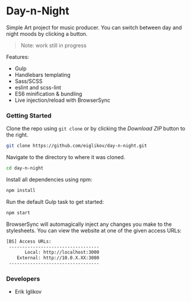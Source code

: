 # Day-n-Night
Simple Art project for music producer. You can switch between day and night moods by clicking a button.
> Note: work still in progress

Features:
* Gulp
* Handlebars templating
* Sass/SCSS
* eslint and scss-lint
* ES6 minification & bundling
* Live injection/reload with BrowserSync 

### Getting Started

Clone the repo using `git clone` or by clicking the *Download ZIP* button to the right.

```sh
git clone https://github.com/eiglikov/day-n-night.git
```

Navigate to the directory to where it was cloned.

```sh
cd day-n-night
```

Install all dependencies using npm:

```sh
npm install
```

Run the default Gulp task to get started:

```sh
npm start
```

BrowserSync will automagically inject any changes you make to the stylesheets. You can view the website at one of the given access URLs:

```sh
[BS] Access URLs:
 ----------------------------------
       Local: http://localhost:3000
    External: http://10.0.X.XX:3000
 ----------------------------------
```


### Developers
- Erik Iglikov



